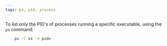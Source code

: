 ```yaml
---
tags: ps, pid, process
---
```


To list only the PID's of processes running a specific executable, using the
`ps` command:

```bash
    ps -C vi -o pid=
```
